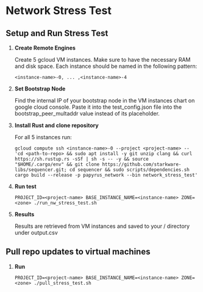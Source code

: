 # Network Stress Test

## Setup and Run Stress Test

1. **Create Remote Engines**

    Create 5 gcloud VM instances. Make sure to have the necessary RAM and disk space. Each instance should be named in the following pattern:

    ```
    <instance-name>-0, ... ,<instance-name>-4
    ```

2. **Set Bootstrap Node**

    Find the internal IP of your bootstrap node in the VM instances chart on google cloud console. Paste it into the test_config.json file into the bootstrap_peer_multaddr value instead of its placeholder.

3. **Install Rust and clone repository**

    For all 5 instances run:

    ```
    gcloud compute ssh <instance-name>-0 --project <project-name> -- 'cd <path-to-repo> && sudo apt install -y git unzip clang && curl https://sh.rustup.rs -sSf | sh -s -- -y && source "$HOME/.cargo/env" && git clone https://github.com/starkware-libs/sequencer.git; cd sequencer && sudo scripts/dependencies.sh cargo build --release -p papyrus_network --bin network_stress_test'
    ```
    
4. **Run test**

    ```
    PROJECT_ID=<project-name> BASE_INSTANCE_NAME=<instance-name> ZONE=<zone> ./run_nw_stress_test.sh
    ```

5. **Results**

    Results are retrieved from VM instances and saved to your / directory under output.csv

## Pull repo updates to virtual machines

1. **Run**

    ```
    PROJECT_ID=<project-name> BASE_INSTANCE_NAME=<instance-name> ZONE=<zone> ./pull_stress_test.sh
    ```


